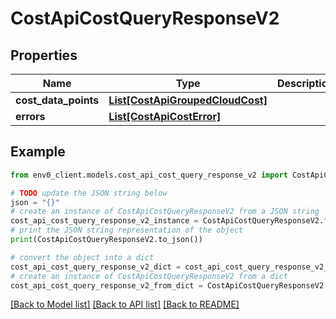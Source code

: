 # CostApiCostQueryResponseV2


## Properties

Name | Type | Description | Notes
------------ | ------------- | ------------- | -------------
**cost_data_points** | [**List[CostApiGroupedCloudCost]**](CostApiGroupedCloudCost.md) |  | 
**errors** | [**List[CostApiCostError]**](CostApiCostError.md) |  | 

## Example

```python
from env0_client.models.cost_api_cost_query_response_v2 import CostApiCostQueryResponseV2

# TODO update the JSON string below
json = "{}"
# create an instance of CostApiCostQueryResponseV2 from a JSON string
cost_api_cost_query_response_v2_instance = CostApiCostQueryResponseV2.from_json(json)
# print the JSON string representation of the object
print(CostApiCostQueryResponseV2.to_json())

# convert the object into a dict
cost_api_cost_query_response_v2_dict = cost_api_cost_query_response_v2_instance.to_dict()
# create an instance of CostApiCostQueryResponseV2 from a dict
cost_api_cost_query_response_v2_from_dict = CostApiCostQueryResponseV2.from_dict(cost_api_cost_query_response_v2_dict)
```
[[Back to Model list]](../README.md#documentation-for-models) [[Back to API list]](../README.md#documentation-for-api-endpoints) [[Back to README]](../README.md)


